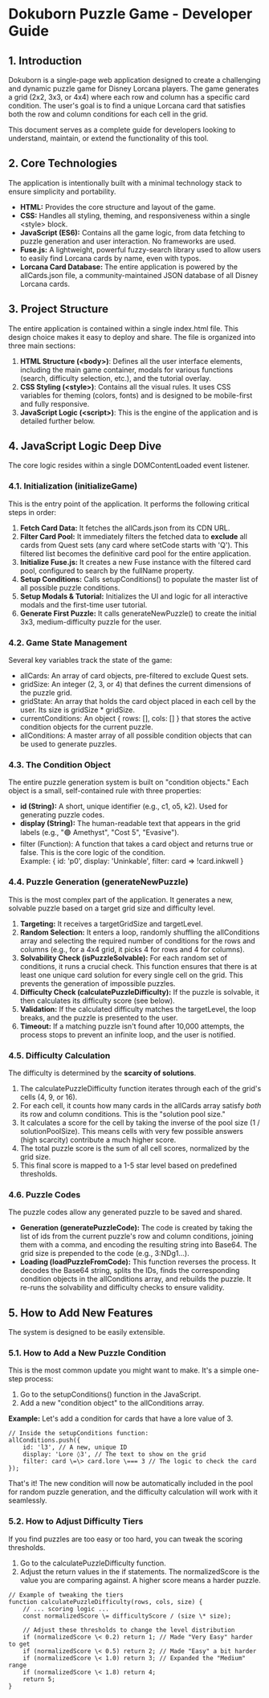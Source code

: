 # **Dokuborn Puzzle Game \- Developer Guide**

## **1\. Introduction**

Dokuborn is a single-page web application designed to create a challenging and dynamic puzzle game for Disney Lorcana players. The game generates a grid (2x2, 3x3, or 4x4) where each row and column has a specific card condition. The user's goal is to find a unique Lorcana card that satisfies both the row and column conditions for each cell in the grid.

This document serves as a complete guide for developers looking to understand, maintain, or extend the functionality of this tool.

## **2\. Core Technologies**

The application is intentionally built with a minimal technology stack to ensure simplicity and portability.

* **HTML:** Provides the core structure and layout of the game.  
* **CSS:** Handles all styling, theming, and responsiveness within a single \<style\> block.  
* **JavaScript (ES6):** Contains all the game logic, from data fetching to puzzle generation and user interaction. No frameworks are used.  
* **Fuse.js:** A lightweight, powerful fuzzy-search library used to allow users to easily find Lorcana cards by name, even with typos.  
* **Lorcana Card Database:** The entire application is powered by the allCards.json file, a community-maintained JSON database of all Disney Lorcana cards.

## **3\. Project Structure**

The entire application is contained within a single index.html file. This design choice makes it easy to deploy and share. The file is organized into three main sections:

1. **HTML Structure (\<body\>)**: Defines all the user interface elements, including the main game container, modals for various functions (search, difficulty selection, etc.), and the tutorial overlay.  
2. **CSS Styling (\<style\>)**: Contains all the visual rules. It uses CSS variables for theming (colors, fonts) and is designed to be mobile-first and fully responsive.  
3. **JavaScript Logic (\<script\>)**: This is the engine of the application and is detailed further below.

## **4\. JavaScript Logic Deep Dive**

The core logic resides within a single DOMContentLoaded event listener.

### **4.1. Initialization (initializeGame)**

This is the entry point of the application. It performs the following critical steps in order:

1. **Fetch Card Data:** It fetches the allCards.json from its CDN URL.  
2. **Filter Card Pool:** It immediately filters the fetched data to **exclude** all cards from Quest sets (any card where setCode starts with 'Q'). This filtered list becomes the definitive card pool for the entire application.  
3. **Initialize Fuse.js:** It creates a new Fuse instance with the filtered card pool, configured to search by the fullName property.  
4. **Setup Conditions:** Calls setupConditions() to populate the master list of all possible puzzle conditions.  
5. **Setup Modals & Tutorial:** Initializes the UI and logic for all interactive modals and the first-time user tutorial.  
6. **Generate First Puzzle:** It calls generateNewPuzzle() to create the initial 3x3, medium-difficulty puzzle for the user.

### **4.2. Game State Management**

Several key variables track the state of the game:

* allCards: An array of card objects, pre-filtered to exclude Quest sets.  
* gridSize: An integer (2, 3, or 4\) that defines the current dimensions of the puzzle grid.  
* gridState: An array that holds the card object placed in each cell by the user. Its size is gridSize \* gridSize.  
* currentConditions: An object { rows: \[\], cols: \[\] } that stores the active condition objects for the current puzzle.  
* allConditions: A master array of all possible condition objects that can be used to generate puzzles.

### **4.3. The Condition Object**

The entire puzzle generation system is built on "condition objects." Each object is a small, self-contained rule with three properties:

* **id (String):** A short, unique identifier (e.g., c1, o5, k2). Used for generating puzzle codes.  
* **display (String):** The human-readable text that appears in the grid labels (e.g., "🟣 Amethyst", "Cost 5", "Evasive").  
* filter (Function): A function that takes a card object and returns true or false. This is the core logic of the condition.  
  Example: { id: 'p0', display: 'Uninkable', filter: card \=\> \!card.inkwell }

### **4.4. Puzzle Generation (generateNewPuzzle)**

This is the most complex part of the application. It generates a new, solvable puzzle based on a target grid size and difficulty level.

1. **Targeting:** It receives a targetGridSize and targetLevel.  
2. **Random Selection:** It enters a loop, randomly shuffling the allConditions array and selecting the required number of conditions for the rows and columns (e.g., for a 4x4 grid, it picks 4 for rows and 4 for columns).  
3. **Solvability Check (isPuzzleSolvable):** For each random set of conditions, it runs a crucial check. This function ensures that there is at least one unique card solution for every single cell on the grid. This prevents the generation of impossible puzzles.  
4. **Difficulty Check (calculatePuzzleDifficulty):** If the puzzle is solvable, it then calculates its difficulty score (see below).  
5. **Validation:** If the calculated difficulty matches the targetLevel, the loop breaks, and the puzzle is presented to the user.  
6. **Timeout:** If a matching puzzle isn't found after 10,000 attempts, the process stops to prevent an infinite loop, and the user is notified.

### **4.5. Difficulty Calculation**

The difficulty is determined by the **scarcity of solutions**.

1. The calculatePuzzleDifficulty function iterates through each of the grid's cells (4, 9, or 16).  
2. For each cell, it counts how many cards in the allCards array satisfy *both* its row and column conditions. This is the "solution pool size."  
3. It calculates a score for the cell by taking the inverse of the pool size (1 / solutionPoolSize). This means cells with very few possible answers (high scarcity) contribute a much higher score.  
4. The total puzzle score is the sum of all cell scores, normalized by the grid size.  
5. This final score is mapped to a 1-5 star level based on predefined thresholds.

### **4.6. Puzzle Codes**

The puzzle codes allow any generated puzzle to be saved and shared.

* **Generation (generatePuzzleCode):** The code is created by taking the list of ids from the current puzzle's row and column conditions, joining them with a comma, and encoding the resulting string into Base64. The grid size is prepended to the code (e.g., 3:NDg1...).  
* **Loading (loadPuzzleFromCode):** This function reverses the process. It decodes the Base64 string, splits the IDs, finds the corresponding condition objects in the allConditions array, and rebuilds the puzzle. It re-runs the solvability and difficulty checks to ensure validity.

## **5\. How to Add New Features**

The system is designed to be easily extensible.

### **5.1. How to Add a New Puzzle Condition**

This is the most common update you might want to make. It's a simple one-step process:

1. Go to the setupConditions() function in the JavaScript.  
2. Add a new "condition object" to the allConditions array.

**Example:** Let's add a condition for cards that have a lore value of 3\.

```
// Inside the setupConditions function:  
allConditions.push({   
    id: 'l3', // A new, unique ID  
    display: 'Lore ◊3', // The text to show on the grid  
    filter: card \=\> card.lore \=== 3 // The logic to check the card  
});
```

That's it\! The new condition will now be automatically included in the pool for random puzzle generation, and the difficulty calculation will work with it seamlessly.

### **5.2. How to Adjust Difficulty Tiers**

If you find puzzles are too easy or too hard, you can tweak the scoring thresholds.

1. Go to the calculatePuzzleDifficulty function.  
2. Adjust the return values in the if statements. The normalizedScore is the value you are comparing against. A higher score means a harder puzzle.

```
// Example of tweaking the tiers  
function calculatePuzzleDifficulty(rows, cols, size) {  
    // ... scoring logic ...  
    const normalizedScore \= difficultyScore / (size \* size);

    // Adjust these thresholds to change the level distribution  
    if (normalizedScore \< 0.2) return 1; // Made "Very Easy" harder to get  
    if (normalizedScore \< 0.5) return 2; // Made "Easy" a bit harder  
    if (normalizedScore \< 1.0) return 3; // Expanded the "Medium" range  
    if (normalizedScore \< 1.8) return 4;  
    return 5;  
}  
```